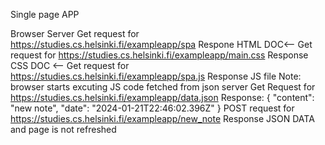 Single page APP 

Browser                                                       Server
Get request for https://studies.cs.helsinki.fi/exampleapp/spa
                        Respone HTML DOC<--
Get request for https://studies.cs.helsinki.fi/exampleapp/main.css 
                        Response CSS DOC <--
Get request for https://studies.cs.helsinki.fi/exampleapp/spa.js
                Response JS file
            Note: browser starts excuting JS code fetched from json server
Get Request for  https://studies.cs.helsinki.fi/exampleapp/data.json
                Response: {
                        "content": "new note",
                        "date": "2024-01-21T22:46:02.396Z"
                    }
POST request for https://studies.cs.helsinki.fi/exampleapp/new_note
                Response JSON DATA and page is not refreshed 